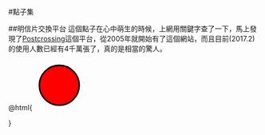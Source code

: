 #點子集

##明信片交換平台
這個點子在心中萌生的時候，上網用關鍵字查了一下，馬上發現了[Postcrossing](https://www.postcrossing.com/about/history)這個平台，從2005年就開始有了這個網站，而且目前(2017.2)的使用人數已經有4千萬張了，真的是相當的驚人。

@html{
<svg height="100" width="100">
  <circle cx="50" cy="50" r="40" stroke="black" stroke-width="3" fill="red" />
  Sorry, your browser does not support inline SVG.  
</svg> 
 <script>console.log('test');</script>

}


